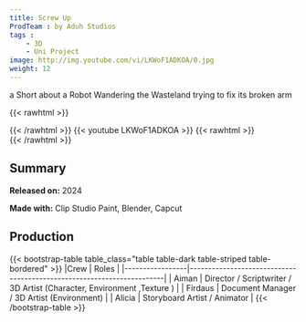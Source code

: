 ```yaml
---
title: Screw Up
ProdTeam : by Aduh Studios
tags : 
    - 3D
    - Uni Project
image: http://img.youtube.com/vi/LKWoF1ADKOA/0.jpg
weight: 12
---
```

a Short about a Robot Wandering the Wasteland trying to fix its broken arm
<!--more-->
{{< rawhtml >}}
<div class="py-2">
{{< /rawhtml >}}
{{< youtube LKWoF1ADKOA >}}
{{< rawhtml >}}
</div>
{{< /rawhtml >}}


## Summary

**Released on:**  2024

**Made with:** Clip Studio Paint, Blender, Capcut

## Production

{{< bootstrap-table table_class="table table-dark table-striped table-bordered" >}}
 |Crew            | Roles    |
|-----------------|-----------------------------------------------------------------------|
| Aiman           | Director / Scriptwriter / 3D Artist (Character, Environment ,Texture ) |
| Firdaus         | Document Manager / 3D Artist (Environment) |
| Alicia          | Storyboard Artist / Animator |
{{< /bootstrap-table >}}